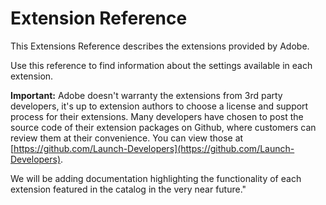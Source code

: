 # Extension Reference

This Extensions Reference describes the extensions provided by Adobe.

Use this reference to find information about the settings available in each extension.

**Important:** Adobe doesn't warranty the extensions from 3rd party developers, it's up to extension authors to choose a license and support process for their extensions. Many developers have chosen to post the source code of their extension packages on Github, where customers can review them at their convenience. You can view those at [https://github.com/Launch-Developers](https://github.com/Launch-Developers).

We will be adding documentation highlighting the functionality of each extension featured in the catalog in the very near future."



